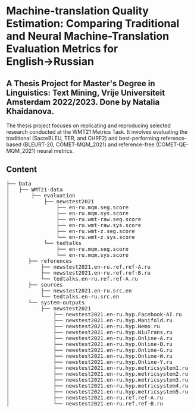 <h1>Machine-translation Quality Estimation: Comparing Traditional and Neural Machine-Translation Evaluation Metrics for English→Russian</h1>

<h2>A Thesis Project for Master's Degree in Linguistics: Text Mining, Vrije Universiteit Amsterdam 2022/2023. Done by Natalia Khaidanova.</h2>
  
The thesis project focuses on replicating and reproducing selected research conducted at the WMT21 Metrics Task. It involves evaluating the traditional (SacreBLEU, TER, and CHRF2) and best-performing reference-based (BLEURT-20, COMET-MQM_2021) and reference-free (COMET-QE-MQM_2021) neural metrics.

<h2>Content</h2>

<pre>
├── Data
│   ├── WMT21-data
│       ├── evaluation
│           ├── newstest2021
│               ├── en-ru.mqm.seg.score
│               ├── en-ru.mqm.sys.score
│               ├── en-ru.wmt-raw.seg.score
│               ├── en-ru.wmt-raw.sys.score
│               ├── en-ru.wmt-z.seg.score
│               └── en-ru.wmt-z.sys.score
│           └── tedtalks 
│               ├── en-ru.mqm.seg.score
│               └── en-ru.mqm.sys.score
│      ├── references 
│          ├── newstest2021.en-ru.ref.ref-A.ru
│          ├── newstest2021.en-ru.ref.ref-B.ru
│          └── tedtalks.en-ru.ref.ref-A.ru
│      ├── sources
│          ├── newstest2021.en-ru.src.en
│          └── tedtalks.en-ru.src.en
│      └── system-outputs 
│          ├── newstest2021
│              ├── newstest2021.en-ru.hyp.Facebook-AI.ru
│              ├── newstest2021.en-ru.hyp.Manifold.ru
│              ├── newstest2021.en-ru.hyp.Nemo.ru
│              ├── newstest2021.en-ru.hyp.NiuTrans.ru
│              ├── newstest2021.en-ru.hyp.Online-A.ru
│              ├── newstest2021.en-ru.hyp.Online-B.ru
│              ├── newstest2021.en-ru.hyp.Online-G.ru
│              ├── newstest2021.en-ru.hyp.Online-W.ru
│              ├── newstest2021.en-ru.hyp.Online-Y.ru
│              ├── newstest2021.en-ru.hyp.metricsystem1.ru
│              ├── newstest2021.en-ru.hyp.metricsystem2.ru
│              ├── newstest2021.en-ru.hyp.metricsystem3.ru
│              ├── newstest2021.en-ru.hyp.metricsystem4.ru
│              ├── newstest2021.en-ru.hyp.metricsystem5.ru
│              ├── newstest2021.en-ru.ref.ref-A.ru
│              └── newstest2021.en-ru.ref.ref-B.ru
</pre>

